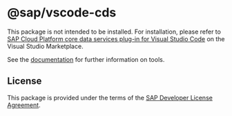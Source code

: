 # @sap/vscode-cds

This package is not intended to be installed. For installation, please refer to [SAP Cloud Platform core data services plug-in for Visual Studio Code](https://marketplace.visualstudio.com/items?itemName=SAPSE.vscode-cds) on the Visual Studio Marketplace.

See the [documentation](https://cap.cloud.sap/docs/get-started/tools) for further information on tools.

## License
This package is provided under the terms of the [SAP Developer License Agreement](https://tools.hana.ondemand.com/developer-license-3_1.txt).
